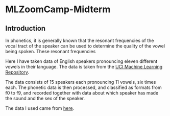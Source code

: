 # MLZoomCamp-Midterm
## Introduction
In phonetics, it is generally known that the resonant frequencies of the vocal tract of the speaker can be used to determine the quality of the vowel being spoken. These resonant frequencies 

Here I have taken data of English speakers pronouncing eleven different vowels in their language. The data is taken from the [UCI Machine Learning Repository](http://archive.ics.uci.edu/ml/datasets/Connectionist+Bench+%28Vowel+Recognition+-+Deterding+Data%29).

The data consists of 15 speakers each pronouncing 11 vowels, six times each. The phonetic data is then processed, and classified as formats from f0 to f9, and recorded together with data about which speaker has made the sound and the sex of the speaker.

The data I used came from [here](http://archive.ics.uci.edu/ml/machine-learning-databases/undocumented/connectionist-bench/vowel/vowel-context.data).
